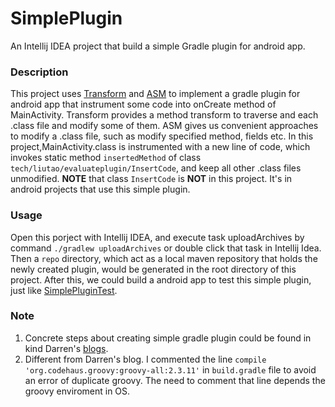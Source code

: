 # SimplePlugin
An Intellij IDEA project that build a simple Gradle plugin for android app.

### Description

This project uses [Transform](http://tools.android.com/tech-docs/new-build-system/transform-api) and [ASM](http://asm.ow2.org/) to implement a gradle plugin for android app that instrument some code into onCreate method of MainActivity. Transform provides a method transform to traverse and each .class file and modify some of them. ASM gives us convenient approaches to modify a .class file, such as modify specified method, fields etc. In this project,MainActivity.class is instrumented with a new line of code, which invokes static method `insertedMethod` of class `tech/liutao/evaluateplugin/InsertCode`, and keep all other .class files unmodified. **NOTE** that class `InsertCode` is **NOT** in this project. It's in android projects that use this simple plugin.

### Usage

Open this porject with Intellij IDEA, and execute task uploadArchives by command `./gradlew uploadArchives` or double click that task in Intellij Idea. Then a `repo` directory, which act as a local maven repository that holds the newly created  plugin, would be generated in the root directory of this project. After this, we could build a android app to test this simple plugin, just like [SimplePluginTest](https://github.com/Tao93/SimplePluginTest).

### Note

1. Concrete steps about creating simple gradle plugin could be found in kind Darren's [blogs](https://afterecho.uk/blog/create-a-standalone-gradle-plugin-for-android-a-step-by-step-guide.html).
2. Different from Darren's blog. I commented the line `compile 'org.codehaus.groovy:groovy-all:2.3.11'` in `build.gradle` file to avoid an error of duplicate groovy. The need to comment that line depends the groovy enviroment in OS. 
